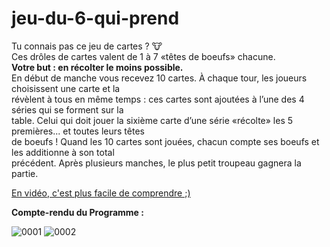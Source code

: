 # jeu-du-6-qui-prend

Tu connais pas ce jeu de cartes ? 🐮 <br>
Ces drôles de cartes valent de 1 à 7 «têtes de boeufs» chacune. <br>
**Votre but : en récolter le moins possible.** <br>
En début de manche vous recevez 10 cartes. À chaque tour, les joueurs choisissent une carte et la <br>
révèlent à tous en même temps : ces cartes sont ajoutées à l’une des 4 séries qui se forment sur la <br>
table. Celui qui doit jouer la sixième carte d’une série «récolte» les 5 premières... et toutes leurs têtes <br>
de boeufs ! Quand les 10 cartes sont jouées, chacun compte ses boeufs et les additionne à son total <br>
précédent. Après plusieurs manches, le plus petit troupeau gagnera la partie. <br>

[En vidéo, c'est plus facile de comprendre ;)](https://www.youtube.com/watch?v=nyEeu7PnbQI)

**Compte-rendu du Programme :**

![0001](https://user-images.githubusercontent.com/61350744/128552146-093a015c-d33a-4423-8a0b-0900158f047c.jpg)
![0002](https://user-images.githubusercontent.com/61350744/128552181-958d4128-4b5a-4f7a-92eb-de2b785b2002.jpg)

